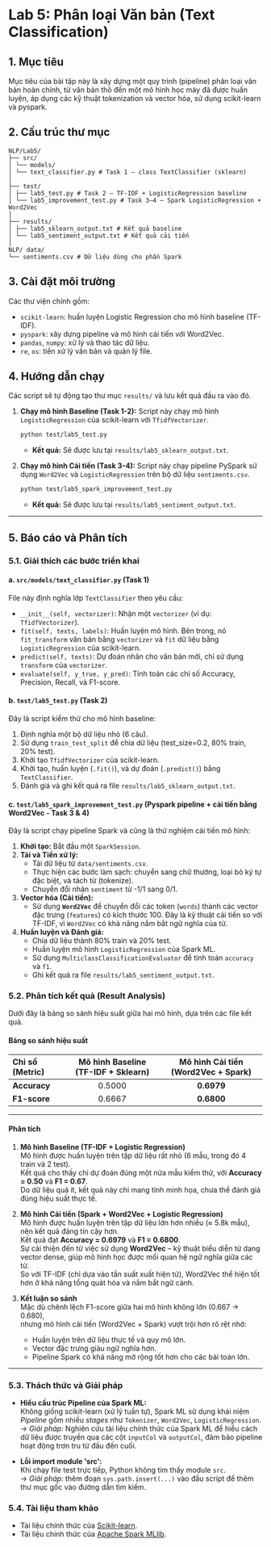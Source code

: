 # Lab 5: Phân loại Văn bản (Text Classification)

## 1. Mục tiêu

Mục tiêu của bài tập này là xây dựng một quy trình (pipeline) phân loại văn bản hoàn chỉnh, từ văn bản thô đến một mô hình học máy đã được huấn luyện, áp dụng các kỹ thuật tokenization và vector hóa, sử dụng scikit-learn và pyspark.

## 2. Cấu trúc thư mục 
````
NLP/Lab5/
├── src/
│ └── models/
│ └── text_classifier.py # Task 1 – class TextClassifier (sklearn)
│
├── test/
│ ├── lab5_test.py # Task 2 – TF-IDF + LogisticRegression baseline
│ └── lab5_improvement_test.py # Task 3–4 – Spark LogisticRegression + Word2Vec
│
├── results/
│ ├── lab5_sklearn_output.txt # Kết quả baseline
│ └── lab5_sentiment_output.txt # Kết quả cải tiến
│
NLP/ data/
└── sentiments.csv # Dữ liệu dùng cho phần Spark
````
## 3. Cài đặt môi trường

Các thư viện chính gồm:
- `scikit-learn`: huấn luyện Logistic Regression cho mô hình baseline (TF-IDF).
- `pyspark`: xây dựng pipeline và mô hình cải tiến với Word2Vec.
- `pandas`, `numpy`: xử lý và thao tác dữ liệu.
- `re`, `os`: tiền xử lý văn bản và quản lý file.

## 4. Hướng dẫn chạy

Các script sẽ tự động tạo thư mục `results/` và lưu kết quả đầu ra vào đó.

1.  **Chạy mô hình Baseline (Task 1-2):**
    Script này chạy mô hình `LogisticRegression` của scikit-learn với `TfidfVectorizer`.
    ```bash
    python test/lab5_test.py
    ```
    * **Kết quả:** Sẽ được lưu tại `results/lab5_sklearn_output.txt`.

2.  **Chạy mô hình Cải tiến (Task 3-4):**
    Script này chạy pipeline PySpark sử dụng `Word2Vec` và `LogisticRegression` trên bộ dữ liệu `sentiments.csv`.
    ```bash
    python test/lab5_spark_improvement_test.py
    ```
    * **Kết quả:** Sẽ được lưu tại `results/lab5_sentiment_output.txt`.

---

## 5. Báo cáo và Phân tích

### 5.1. Giải thích các bước triển khai

#### a. `src/models/text_classifier.py` (Task 1)
File này định nghĩa lớp `TextClassifier` theo yêu cầu:
* `__init__(self, vectorizer)`: Nhận một `vectorizer` (ví dụ: `TfidfVectorizer`).
* `fit(self, texts, labels)`: Huấn luyện mô hình. Bên trong, nó `fit_transform` văn bản bằng `vectorizer` và `fit` dữ liệu bằng `LogisticRegression` của scikit-learn.
* `predict(self, texts)`: Dự đoán nhãn cho văn bản mới, chỉ sử dụng `transform` của `vectorizer`.
* `evaluate(self, y_true, y_pred)`: Tính toán các chỉ số Accuracy, Precision, Recall, và F1-score.

#### b. `test/lab5_test.py` (Task 2)
Đây là script kiểm thử cho mô hình baseline:
1.  Định nghĩa một bộ dữ liệu nhỏ (6 câu).
2.  Sử dụng `train_test_split` để chia dữ liệu (test_size=0.2, 80% train, 20% test).
3.  Khởi tạo `TfidfVectorizer` của scikit-learn.
4.  Khởi tạo, huấn luyện (`.fit()`), và dự đoán (`.predict()`) bằng `TextClassifier`.
5.  Đánh giá và ghi kết quả ra file `results/lab5_sklearn_output.txt`.

#### c. `test/lab5_spark_improvement_test.py` (Pyspark pipeline + cải tiến bằng Word2Vec - Task 3 & 4)
Đây là script chạy pipeline Spark và cũng là thử nghiệm cải tiến mô hình:
1.  **Khởi tạo:** Bắt đầu một `SparkSession`.
2.  **Tải và Tiền xử lý:**
    * Tải dữ liệu từ `data/sentiments.csv`.
    * Thực hiện các bước làm sạch: chuyển sang chữ thường, loại bỏ ký tự đặc biệt, và tách từ (tokenize).
    * Chuyển đổi nhãn `sentiment` từ -1/1 sang 0/1.
3.  **Vector hóa (Cải tiến):**
    * Sử dụng **`Word2Vec`** để chuyển đổi các token (`words`) thành các vector đặc trưng (`features`) có kích thước 100. Đây là kỹ thuật cải tiến so với TF-IDF, vì `Word2Vec` có khả năng nắm bắt ngữ nghĩa của từ.
4.  **Huấn luyện và Đánh giá:**
    * Chia dữ liệu thành 80% train và 20% test.
    * Huấn luyện mô hình `LogisticRegression` của Spark ML.
    * Sử dụng `MulticlassClassificationEvaluator` để tính toán `accuracy` và `f1`.
    * Ghi kết quả ra file `results/lab5_sentiment_output.txt`.

### 5.2. Phân tích kết quả (Result Analysis)

Dưới đây là bảng so sánh hiệu suất giữa hai mô hình, dựa trên các file kết quả.

#### Bảng so sánh hiệu suất

| Chỉ số (Metric) | Mô hình Baseline (TF-IDF + Sklearn) | Mô hình Cải tiến (Word2Vec + Spark) |
| :--- |:-----------------------------------:|:-----------------------------------:|
| **Accuracy** |               0.5000                |             **0.6979**              |
| **F1-score** |               0.6667                |             **0.6800**              |


---

#### Phân tích

1. **Mô hình Baseline (TF-IDF + Logistic Regression)**  
   Mô hình được huấn luyện trên tập dữ liệu rất nhỏ (6 mẫu, trong đó 4 train và 2 test).  
   Kết quả cho thấy chỉ dự đoán đúng một nửa mẫu kiểm thử, với **Accuracy = 0.50** và **F1 = 0.67**.  
   Do dữ liệu quá ít, kết quả này chỉ mang tính minh họa, chưa thể đánh giá đúng hiệu suất thực tế.

2. **Mô hình Cải tiến (Spark + Word2Vec + Logistic Regression)**  
   Mô hình được huấn luyện trên tập dữ liệu lớn hơn nhiều (≈ 5.8k mẫu), nên kết quả đáng tin cậy hơn.  
   Kết quả đạt **Accuracy = 0.6979** và **F1 = 0.6800**.  
   Sự cải thiện đến từ việc sử dụng **Word2Vec** – kỹ thuật biểu diễn từ dạng vector dense, giúp mô hình học được mối quan hệ ngữ nghĩa giữa các từ.  
   So với TF-IDF (chỉ dựa vào tần suất xuất hiện từ), Word2Vec thể hiện tốt hơn ở khả năng tổng quát hóa và nắm bắt ngữ cảnh.

3. **Kết luận so sánh**  
   Mặc dù chênh lệch F1-score giữa hai mô hình không lớn (0.667 → 0.680),  
   nhưng mô hình cải tiến (Word2Vec + Spark) vượt trội hơn rõ rệt nhờ:
    - Huấn luyện trên dữ liệu thực tế và quy mô lớn.
    - Vector đặc trưng giàu ngữ nghĩa hơn.
    - Pipeline Spark có khả năng mở rộng tốt hơn cho các bài toán lớn.

---

### 5.3. Thách thức và Giải pháp

- **Hiểu cấu trúc Pipeline của Spark ML:**  
  Không giống scikit-learn (xử lý tuần tự), Spark ML sử dụng khái niệm *Pipeline* gồm nhiều *stages* như `Tokenizer`, `Word2Vec`, `LogisticRegression`.  
  → *Giải pháp:* Nghiên cứu tài liệu chính thức của Spark ML để hiểu cách dữ liệu được truyền qua các cột `inputCol` và `outputCol`, đảm bảo pipeline hoạt động trơn tru từ đầu đến cuối.

- **Lỗi import module 'src':**  
  Khi chạy file test trực tiếp, Python không tìm thấy module `src`.  
  → *Giải pháp:* thêm đoạn `sys.path.insert(...)` vào đầu script để thêm thư mục gốc vào đường dẫn tìm kiếm.

### 5.4. Tài liệu tham khảo

* Tài liệu chính thức của [Scikit-learn](https://scikit-learn.org/stable/documentation.html).
* Tài liệu chính thức của [Apache Spark MLlib](https://spark.apache.org/docs/latest/ml-guide.html).

